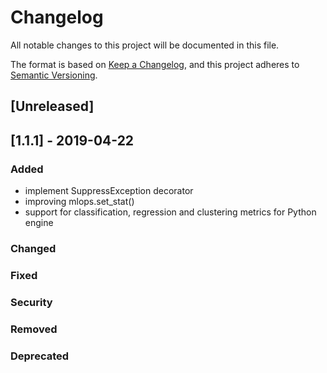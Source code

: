 # Changelog
All notable changes to this project will be documented in this file.

The format is based on [Keep a Changelog](https://keepachangelog.com/en/1.0.0/),
and this project adheres to [Semantic Versioning](https://semver.org/spec/v2.0.0.html).

## [Unreleased]

## [1.1.1] - 2019-04-22
### Added
- implement SuppressException decorator
- improving mlops.set_stat()
- support for classification, regression and clustering metrics for Python engine


### Changed
### Fixed
### Security
### Removed
### Deprecated